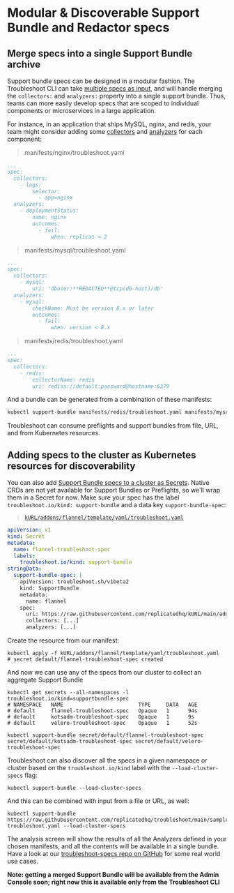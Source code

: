 # Modular & Discoverable Support Bundle and Redactor specs

## Merge specs into a single Support Bundle archive

Support bundle specs can be designed in a modular fashion.  The Troubleshoot CLI can take [multiple specs as input](https://troubleshoot.sh/docs/support-bundle/collecting/#collect-a-support-bundle-using-multiple-specs), and will handle merging the `collectors:` and `analyzers:` property into a single support bundle.  Thus, teams can more easily develop specs that are scoped to individual components or microservices in a large application.

For instance, in an application that ships MySQL, nginx, and redis, your team might consider adding some [collectors](https://troubleshoot.sh/docs/collect/) and [analyzers](https://troubleshoot.sh/docs/analyze/) for each component:

> manifests/nginx/troubleshoot.yaml

```yaml
...
spec:
  collectors:
    - logs:
        selector:
          - app=nginx
  analyzers:
    - deploymentStatus:
        name: nginx
        outcomes:
          - fail:
              when: replicas < 2
```

> manifests/mysql/troubleshoot.yaml

```yaml
...
spec:
  collectors:
    - mysql:
        uri: 'dbuser:**REDACTED**@tcp(db-host)/db'
  analyzers:
    - mysql:
        checkName: Must be version 8.x or later
        outcomes:
          - fail:
              when: version < 8.x
```

> manifests/redis/troubleshoot.yaml

```yaml
...
spec:
  collectors:
    - redis:
        collectorName: redis
        uri: rediss://default:password@hostname:6379
```

And a bundle can be generated from a combination of these manifests:

```bash
kubectl support-bundle manifests/redis/troubleshoot.yaml manifests/mysql/troubleshoot.yaml manifests/nginx/troubleshoot.yaml
```

Troubleshoot can consume preflights and support bundles from file, URL, and from Kubernetes resources.

## Adding specs to the cluster as Kubernetes resources for discoverability

You can also add [Support Bundle specs to a cluster as Secrets](https://troubleshoot.sh/docs/support-bundle/collecting/#collect-a-support-bundle-using-specs-discovered-from-the-cluster).  Native CRDs are not yet available for Support Bundles or Preflights, so we'll wrap them in a Secret for now.  Make sure your spec has the label `troubleshoot.io/kind: support-bundle` and a data key `support-bundle-spec`:

> [`kURL/addons/flannel/template/yaml/troubleshoot.yaml`](https://github.com/adamancini/kURL/blob/main/addons/flannel/template/base/yaml/troubleshoot.yaml)

```yaml
apiVersion: v1
kind: Secret
metadata:
  name: flannel-troubleshoot-spec
  labels:
    troubleshoot.io/kind: support-bundle
stringData:
  support-bundle-spec: |
    apiVersion: troubleshoot.sh/v1beta2
    kind: SupportBundle
    metadata:
      name: flannel
    spec:
      uri: https://raw.githubusercontent.com/replicatedhq/kURL/main/addons/flannel/template/yaml/troubleshoot.yaml
      collectors: [...]
      analyzers: [...]
```

Create the resource from our manifest:

```shell
kubectl apply -f kURL/addons/flannel/template/yaml/troubleshoot.yaml
# secret default/flannel-troubleshoot-spec created
```

And now we can use any of the specs from our cluster to collect an aggregate Support Bundle

```shell
kubectl get secrets --all-namespaces -l troubleshoot.io/kind=supportbundle-spec
# NAMESPACE   NAME                        TYPE     DATA   AGE
# default     flannel-troubleshoot-spec   Opaque   1      94s
# default     kotsadm-troubleshoot-spec   Opaque   1      9s
# default     velero-troubleshoot-spec    Opaque   1      52s

kubectl support-bundle secret/default/flannel-troubleshoot-spec secret/default/kotsadm-troubleshoot-spec secret/default/velero-troubleshoot-spec
```

Troubleshoot can also discover all the specs in a given namespace or cluster based on the `troubleshoot.io/kind` label with the `--load-cluster-specs` flag:

```shell
kubectl support-bundle --load-cluster-specs
```

And this can be combined with input from a file or URL, as well:

```shell
kubectl support-bundle https://raw.githubusercontent.com/replicatedhq/troubleshoot/main/sample-troubleshoot.yaml --load-cluster-specs
```

The analysis screen will show the results of all the Analyzers defined in your chosen manifests, and all the contents will be available in a single bundle.  Have a look at our [troubleshoot-specs repo on GitHub](https://github.com/replicatedhq/troubleshoot-specs) for some real world use cases.

**Note: getting a merged Support Bundle will be available from the Admin Console soon; right now this is available only from the Troubleshoot CLI**
